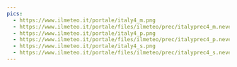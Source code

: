 ```yaml
---
pics:
  - https://www.ilmeteo.it/portale/italy4_m.png
  - https://www.ilmeteo.it/portale/files/ilmeteo/prec/italyprec4_m.neve.png
  - https://www.ilmeteo.it/portale/italy4_p.png
  - https://www.ilmeteo.it/portale/files/ilmeteo/prec/italyprec4_p.neve.png
  - https://www.ilmeteo.it/portale/italy4_s.png
  - https://www.ilmeteo.it/portale/files/ilmeteo/prec/italyprec4_s.neve.png
---
```

